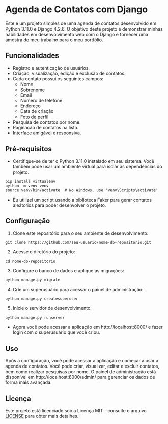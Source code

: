 # Agenda de Contatos com Django

Este é um projeto simples de uma agenda de contatos desenvolvido em Python 3.11.0 e Django 4.2.6. O objetivo deste projeto é demonstrar minhas habilidades em desenvolvimento web com o Django e fornecer uma amostra do meu trabalho para o meu portfólio.

## Funcionalidades

- Registro e autenticação de usuários.
- Criação, visualização, edição e exclusão de contatos.
- Cada contato possui os seguintes campos:
  - Nome
  - Sobrenome
  - Email
  - Número de telefone
  - Endereço
  - Data de criação
  - Foto de perfil
- Pesquisa de contatos por nome.
- Paginação de contatos na lista.
- Interface amigável e responsiva.

## Pré-requisitos
- Certifique-se de ter o Python 3.11.0 instalado em seu sistema. Você também pode usar um ambiente virtual para isolar as dependências do projeto.
```
pip install virtualenv
python -m venv venv
source venv/bin/activate  # No Windows, use 'venv\Scripts\activate'
```
- Eu utilizei um script usando a biblioteca Faker para gerar contatos aleátorios para poder desenvolver o projeto.

## Configuração

1. Clone este repositório para o seu ambiente de desenvolvimento:

`git clone https://github.com/seu-usuario/nome-do-repositorio.git`

2. Acesse o diretório do projeto:

`cd nome-do-repositorio`

3. Configure o banco de dados e aplique as migrações:

`python manage.py migrate`

4. Crie um superusuário para acessar o painel de administração:

`python manage.py createsuperuser`

5. Inicie o servidor de desenvolvimento:

`python manage.py runserver`

- Agora você pode acessar a aplicação em http://localhost:8000/ e fazer login com o superusuário que você criou.

## Uso
Após a configuração, você pode acessar a aplicação e começar a usar a agenda de contatos. Você pode criar, visualizar, editar e excluir contatos, bem como realizar pesquisas por nome. O painel de administração está disponível em http://localhost:8000/admin/ para gerenciar os dados de forma mais avançada.

## Licença

Este projeto está licenciado sob a Licença MIT - consulte o arquivo [LICENSE](LICENSE) para obter mais detalhes.


